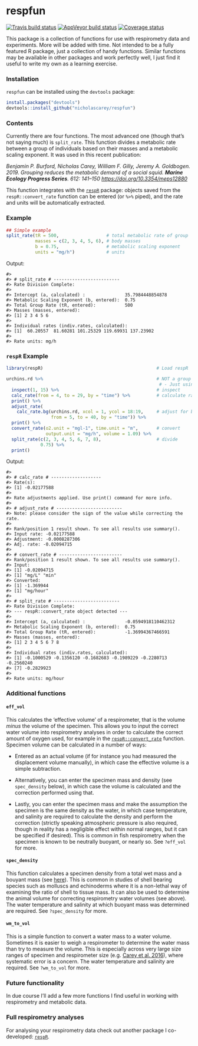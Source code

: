 
<!-- README.md is generated from README.Rmd. Please edit that file -->

# respfun

[![Travis build
status](https://travis-ci.org/nicholascarey/respfun.svg?branch=master)](https://travis-ci.org/nicholascarey/respfun)
[![AppVeyor build
status](https://ci.appveyor.com/api/projects/status/github/nicholascarey/respfun?branch=master&svg=true)](https://ci.appveyor.com/project/nicholascarey/respfun)
[![Coverage
status](https://codecov.io/gh/nicholascarey/respfun/branch/master/graph/badge.svg)](https://codecov.io/github/nicholascarey/respfun?branch=master)

This package is a collection of functions for use with respirometry data
and experiments. More will be added with time. Not intended to be a
fully featured R package, just a collection of handy functions. Similar
functions may be available in other packages and work perfectly well, I
just find it useful to write my own as a learning exercise.

### Installation

`respfun` can be installed using the `devtools` package:

``` r
install.packages("devtools")
devtools::install_github("nicholascarey/respfun")
```

### Contents

Currently there are four functions. The most advanced one (though that’s
not saying much) is `split_rate`. This function divides a metabolic rate
between a group of individuals based on their masses and a metabolic
scaling exponent. It was used in this recent publication:

*Benjamin P. Burford, Nicholas Carey, William F. Gilly, Jeremy A.
Goldbogen. 2019. Grouping reduces the metabolic demand of a social
squid. **Marine Ecology Progress Series**. 612: 141–150
<https://doi.org/10.3354/meps12880>*

This function integrates with the
[`respR`](https://github.com/januarharianto/respR) package: objects
saved from the `respR::convert_rate` function can be entered (or `%>%`
piped), and the rate and units will be automatically extracted.

### Example

``` r
## Simple example
split_rate(tR = 500,                  # total metabolic rate of group
           masses = c(2, 3, 4, 5, 6), # body masses
           b = 0.75,                  # metabolic scaling exponent
           units = "mg/h")            # units
```

Output:

    #> 
    #> # split_rate # -------------------------
    #> Rate Division Complete: 
    #> 
    #> Intercept (a, calculated) :               35.7984448854878
    #> Metabolic Scaling Exponent (b, entered):  0.75
    #> Total Group Rate (tR, entered):           500
    #> Masses (masses, entered): 
    #> [1] 2 3 4 5 6
    #> 
    #> Individual rates (indiv.rates, calculated): 
    #> [1]  60.20557  81.60281 101.25329 119.69931 137.23902
    #> 
    #> Rate units: mg/h

### `respR` Example

``` r
library(respR)                                           # Load respR

urchins.rd %>%                                           # NOT a group respirometry experiment,
                                                          # - Just using it as an example,
  inspect(1, 15) %>%                                     # inspect
  calc_rate(from = 4, to = 29, by = "time") %>%          # calculate rate
  print() %>%
  adjust_rate(
    calc_rate.bg(urchins.rd, xcol = 1, ycol = 18:19,     # adjust for background
                 from = 5, to = 40, by = "time")) %>%
  print() %>%
  convert_rate(o2.unit = "mgl-1", time.unit = "m",       # convert
               output.unit = "mg/h", volume = 1.09) %>%
  split_rate(c(2, 3, 4, 5, 6, 7, 8),                     # divide
             0.75) %>%
  print()
```

Output:

    #> 
    #> # calc_rate # -------------------
    #> Rate(s):
    #> [1] -0.02177588
    #> 
    #> Rate adjustments applied. Use print() command for more info.
    #> 
    #> # adjust_rate # -------------------------
    #> Note: please consider the sign of the value while correcting the rate.
    #> 
    #> Rank/position 1 result shown. To see all results use summary().
    #> Input rate: -0.02177588
    #> Adjustment: -0.0008287306
    #> Adj. rate: -0.02094715 
    #> 
    #> # convert_rate # ------------------------
    #> Rank/position 1 result shown. To see all results use summary().
    #> Input:
    #> [1] -0.02094715
    #> [1] "mg/L" "min" 
    #> Converted:
    #> [1] -1.369944
    #> [1] "mg/hour"
    #> 
    #> # split_rate # -------------------------
    #> Rate Division Complete: 
    #> --- respR::convert_rate object detected ---
    #> 
    #> Intercept (a, calculated) :               -0.0594918110462312
    #> Metabolic Scaling Exponent (b, entered):  0.75
    #> Total Group Rate (tR, entered):           -1.36994367466591
    #> Masses (masses, entered): 
    #> [1] 2 3 4 5 6 7 8
    #> 
    #> Individual rates (indiv.rates, calculated): 
    #> [1] -0.1000529 -0.1356120 -0.1682683 -0.1989229 -0.2280713 -0.2560240
    #> [7] -0.2829923
    #> 
    #> Rate units: mg/hour

### Additional functions

#### `eff_vol`

This calculates the ‘effective volume’ of a respirometer, that is the
volume *minus* the volume of the specimen. This allows you to input the
correct water volume into respirometry analyses in order to calculate
the correct amount of oxygen used, for example in the
[`respR::convert_rate`](https://januarharianto.github.io/respR/reference/convert_rate.html)
function. Specimen volume can be calculated in a number of ways:

  - Entered as an actual volume (if for instance you had measured the
    displacement volume manually), in which case the effective volume is
    a simple subtraction.

  - Alternatively, you can enter the specimen mass and density (see
    `spec_density` below), in which case the volume is calculated and
    the correction performed using that.

  - Lastly, you can enter the specimen mass and make the assumption the
    specimen is the same density as the water, in which case
    temperature, and salinity are required to calculate the density and
    perform the correction (strictly speaking atmospheric pressure is
    also required, though in reality has a negligible effect within
    normal ranges, but it can be specified if desired). This is common
    in fish respirometry when the specimen is known to be neutrally
    buoyant, or nearly so. See `?eff_vol` for more.

#### `spec_density`

This function calculates a specimen density from a total wet mass and a
bouyant mass (see
[here](https://www.researchgate.net/publication/266911357_Buoyant_weight_technique_Application_to_freshwater_bivalves)).
This is common in studies of shell bearing species such as molluscs and
echinoderms where it is a non-lethal way of examining the ratio of shell
to tissue mass. It can also be used to determine the animal volume for
correcting respirometry water volumes (see above). The water temperature
and salinity at which buoyant mass was determined are required. See
`?spec_density` for more.

#### `wm_to_vol`

This is a simple function to convert a water mass to a water volume.
Sometimes it is easier to weigh a respirometer to determine the water
mass than try to measure the volume. This is especially across very
large size ranges of specimen and respirometer size (e.g. [Carey et
al. 2016](https://www.dropbox.com/s/d4zp3vm6xakzkts/Carey%20et%20al%20JEB%202016.pdf?dl=0)),
where systematic error is a concern. The water temperature and salinity
are required. See `?wm_to_vol` for more.

### Future functionality

In due course I’ll add a few more functions I find useful in working
with respirometry and metabolic data.

### Full respirometry analyses

For analysing your respirometry data check out another package I
co-developed: [`respR`](https://github.com/januarharianto/respR).

